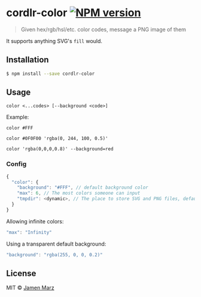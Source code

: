 # cordlr-color [![NPM version](https://badge.fury.io/js/cordlr-color.svg)](https://npmjs.org/package/cordlr-color)

> Given hex/rgb/hsl/etc. color codes, message a PNG image of them

It supports anything SVG's `fill` would.

## Installation

```sh
$ npm install --save cordlr-color
```

## Usage

```
color <...codes> [--background <code>]
```

Example:
```
color #FFF
```
```
color #0F0F00 'rgba(0, 244, 100, 0.5)'
```
```
color 'rgba(0,0,0,0.8)' --background=red
```

### Config

```js
{
  "color": {
    "background": "#FFF", // default background color
    "max": 6, // The most colors someone can input
    "tmpdir": <dynamic>, // The place to store SVG and PNG files, defaults to your OS's tmpdir
  }
}
```

Allowing infinite colors:
```js
"max": "Infinity"
```

Using a transparent default background:
```js
"background": "rgba(255, 0, 0, 0.2)"
```

## License

MIT © [Jamen Marz](https://github.com/jamen)
